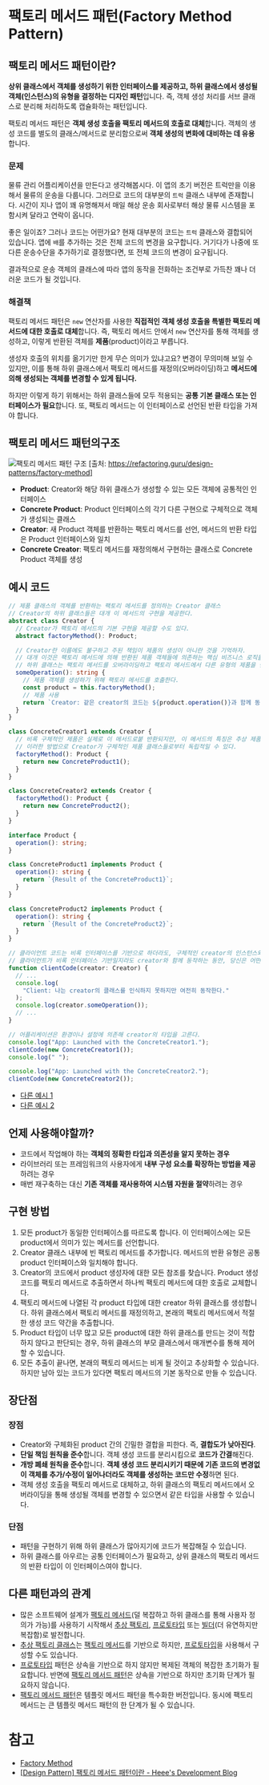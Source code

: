 # 팩토리 메서드 패턴(Factory Method Pattern)

## 팩토리 메서드 패턴이란?

**상위 클래스에서 객체를 생성하기 위한 인터페이스를 제공하고, 하위 클래스에서 생성될 객체(인스턴스)의 유형을 결정하는 디자인 패턴**입니다. 즉, 객체 생성 처리를 서브 클래스로 분리해 처리하도록 캡슐화하는 패턴입니다.

팩토리 메서드 패턴은 **객체 생성 호출을 팩토리 메서드의 호출로 대체**합니다. 객체의 생성 코드를 별도의 클래스/메서드로 분리함으로써 **객체 생성의 변화에 대비하는 데 유용**합니다.

### 문제

물류 관리 어플리케이션을 만든다고 생각해봅시다. 이 앱의 초기 버전은 트럭만을 이용해서 물류의 운송을 다룹니다. 그러므로 코드의 대부분의 `트럭` 클래스 내부에 존재합니다. 시간이 지나 앱이 꽤 유명해져서 매일 해상 운송 회사로부터 해상 물류 시스템을 포함시켜 달라고 연락이 옵니다.

좋은 일이죠? 그러나 코드는 어떤가요? 현재 대부분의 코드는 `트럭` 클래스와 결합되어 있습니다. 앱에 `배`를 추가하는 것은 전체 코드의 변경을 요구합니다. 거기다가 나중에 또 다른 운송수단을 추가하기로 결정했다면, 또 전체 코드의 변경이 요구됩니다.

결과적으로 운송 객체의 클래스에 따라 앱의 동작을 전화하는 조건부로 가득찬 꽤나 더러운 코드가 될 것입니다.

### 해결책

팩토리 메서드 패턴은 `new` 연산자를 사용한 **직접적인 객체 생성 호출을 특별한 팩토리 메서드에 대한 호출로 대체**합니다. 즉, 팩토리 메서드 안에서 `new` 연산자를 통해 객체를 생성하고, 이렇게 반환된 객체를 **제품**(product)이라고 부릅니다.

생성자 호출의 위치를 옮기기만 한게 무슨 의미가 있냐고요? 변경이 무의미해 보일 수 있지만, 이를 통해 하위 클래스에서 팩토리 메서드를 재정의(오버라이딩)하고 **메서드에 의해 생성되는 객체를 변경할 수 있게 됩니다.**

하지만 이렇게 하기 위해서는 하위 클래스들에 모두 적용되는 **공통 기본 클래스 또는 인터페이스가 필요**합니다. 또, 팩토리 메서드는 이 인터페이스로 선언된 반환 타입을 가져야 합니다.

## 팩토리 메서드 패턴의구조

![팩토리 메서드 패턴 구조](https://refactoring.guru/images/patterns/diagrams/factory-method/structure-indexed-2x.png)
[출처: https://refactoring.guru/design-patterns/factory-method]

- **Product**: Creator와 해당 하위 클래스가 생성할 수 있는 모든 객체에 공통적인 인터페이스
- **Concrete Product**: Product 인터페이스의 각기 다른 구현으로 구체적으로 객체가 생성되는 클래스
- **Creator**: 새 Product 객체를 반환하는 팩토리 메서드를 선언, 메서드의 반환 타입은 Product 인터페이스와 일치
- **Concrete Creator**: 팩토리 메서드를 재정의해서 구현하는 클래스로 Concrete Product 객체를 생성

## 예시 코드

```ts
// 제품 클래스의 객체를 반환하는 팩토리 메서드를 정의하는 Creator 클래스
// Creator의 하위 클래스들은 대개 이 메서드의 구현을 제공한다.
abstract class Creator {
  // Creator가 팩토리 메서드의 기본 구현을 제공할 수도 있다.
  abstract factoryMethod(): Product;

  // Creator란 이름에도 불구하고 주된 책임이 제품의 생성이 아니란 것을 기억하자.
  // 대개 이것은 팩토리 메서드에 의해 반환된 제품 객체들에 의존하는 핵심 비즈니스 로직을 가지고 있다.
  // 하위 클래스는 팩토리 메서드를 오버라이딩하고 팩토리 메서드에서 다른 유형의 제품을 반환함으로써 간접적으로 비즈니스 로직을 변경할 수 있다.
  someOperation(): string {
    // 제품 객체를 생성하기 위해 팩토리 메서드를 호출한다.
    const product = this.factoryMethod();
    // 제품 사용
    return `Creator: 같은 creator의 코드는 ${product.operation()}과 함께 동작한다.`;
  }
}

class ConcreteCreator1 extends Creator {
  // 비록 구체적인 제품은 실제로 이 메서드로붙 반환되지만, 이 메서드의 특징은 추상 제품 타입을 사용한다는 것이다.
  // 이러한 방법으로 Creator가 구체적인 제품 클래스들로부터 독립적일 수 있다.
  factoryMethod(): Product {
    return new ConcreteProduct1();
  }
}

class ConcreteCreator2 extends Creator {
  factoryMethod(): Product {
    return new ConcreteProduct2();
  }
}

interface Product {
  operation(): string;
}

class ConcreteProduct1 implements Product {
  operation(): string {
    return `{Result of the ConcreteProduct1}`;
  }
}

class ConcreteProduct2 implements Product {
  operation(): string {
    return `{Result of the ConcreteProduct2}`;
  }
}

// 클라이언트 코드는 비록 인터페이스를 기반으로 하더라도, 구체적인 creator의 인스턴스와 함께 동작한다.
// 클라이언트가 비록 인터페이스 기반일지라도 creator와 함께 동작하는 동안, 당신은 어떤 creator의 하위 클래스를 매개변수로 전달할 수 있다.
function clientCode(creator: Creator) {
  // ...
  console.log(
    "Client: 나는 creator의 클래스를 인식하지 못하지만 여전히 동작한다."
  );
  console.log(creator.someOperation());
  // ...
}

// 어플리케이션은 환경이나 설정에 의존해 creator의 타입을 고른다.
console.log("App: Launched with the ConcreteCreator1.");
clientCode(new ConcreteCreator1());
console.log(" ");

console.log("App: Launched with the ConcreteCreator2.");
clientCode(new ConcreteCreator2());
```

- [다른 예시 1](./elevator.ts)
- [다른 예시 2](./logistics.ts)

## 언제 사용해야할까?

- 코드에서 작업해야 하는 **객체의 정확한 타입과 의존성을 알지 못하는 경우**
- 라이브러리 또는 프레임워크의 사용자에게 **내부 구성 요소를 확장하는 방법을 제공**하려는 경우
- 매번 재구축하는 대신 **기존 객체를 재사용하여 시스템 자원을 절약**하려는 경우

## 구현 방법

1. 모든 product가 동일한 인터페이스를 따르도록 합니다. 이 인터페이스에는 모든 product에서 의미가 있는 메서드를 선언합니다.
2. Creator 클래스 내부에 빈 팩토리 메서드를 추가합니다. 메서드의 반환 유형은 공통 product 인터페이스와 일치해야 합니다.
3. Creator의 코드에서 product 생성자에 대한 모든 참조를 찾습니다. Product 생성 코드를 팩토리 메서드로 추출하면서 하나씩 팩토리 메서드에 대한 호출로 교체합니다.
4. 팩토리 메서드에 나열된 각 product 타입에 대한 creator 하위 클래스를 생성합니다. 하위 클래스에서 팩토리 메서드를 재정의하고, 본래의 팩토리 메서드에서 적절한 생성 코드 약간을 추출합니다.
5. Product 타입이 너무 많고 모든 product에 대한 하위 클래스를 만드는 것이 적합하지 않다고 판단되는 경우, 하위 클래스의 부모 클래스에서 매개변수를 통해 제어할 수 있습니다.
6. 모든 추출이 끝나면, 본래의 팩토리 메서드는 비게 될 것이고 추상화할 수 있습니다. 하지만 남아 있는 코드가 있다면 팩토리 메서드의 기본 동작으로 만들 수 있습니다.

## 장단점

### 장점

- Creator와 구체화된 product 간의 긴밀한 결합을 피한다. 즉, **결합도가 낮아진다**.
- **단일 책임 원칙을 준수**합니다. 객체 생성 코드를 분리시킴으로 **코드가 간결**해진다.
- **개방 폐쇄 원칙을 준수**합니다. **객체 생성 코드 분리시키기 때문에 기존 코드의 변경없이 객체를 추가/수정이 일어나더라도 객체를 생성하는 코드만 수정**하면 된다.
- 객체 생성 호출을 팩토리 메서드로 대체하고, 하위 클래스의 팩토리 메서드에서 오버라이딩을 통해 생성될 객체를 변경할 수 있으면서 같은 타입을 사용할 수 있습니다.

### 단점

- 패턴을 구현하기 위해 하위 클래스가 많아지기에 코드가 복잡해질 수 있습니다.
- 하위 클래스를 아우르는 공통 인터페이스가 필요하고, 상위 클래스의 팩토리 메서드의 반환 타입이 이 인터페이스여야 합니다.

## 다른 패턴과의 관계

- 많은 소프트웨어 설계가 [팩토리 메서드](../FactoryMethod/)(덜 복잡하고 하위 클래스를 통해 사용자 정의가 가능)를 사용하기 시작해서 [추상 팩토리](../AbstractFactory/), [프로토타입](../Prototype/) 또는 [빌더](../Builder/)(더 유연하지만 복잡함)로 발전합니다.
- [추상 팩토리 클래스](../AbstractFactory/)는 [팩토리 메서드](../FactoryMethod/)를 기반으로 하지만, [프로토타입](../Prototype/)을 사용해서 구성할 수도 있습니다.
- [프로토타입](../Prototype/) 패턴은 상속을 기반으로 하지 않지만 복제된 객체의 복잡한 초기화가 필요합니다. 반면에 [팩토리 메서드 패턴](../FactoryMethod/)은 상속을 기반으로 하지만 초기화 단계가 필요하지 않습니다.
- [팩토리 메서드 패턴](../FactoryMethod/)은 템플릿 메서드 패턴을 특수화한 버전입니다. 동시에 팩토리 메서드는 큰 템플릿 메서드 패턴의 한 단계가 될 수 있습니다.

# 참고

- [Factory Method](https://refactoring.guru/design-patterns/factory-method)
- [[Design Pattern] 팩토리 메서드 패턴이란 - Heee's Development Blog](https://gmlwjd9405.github.io/2018/08/07/factory-method-pattern.html)
